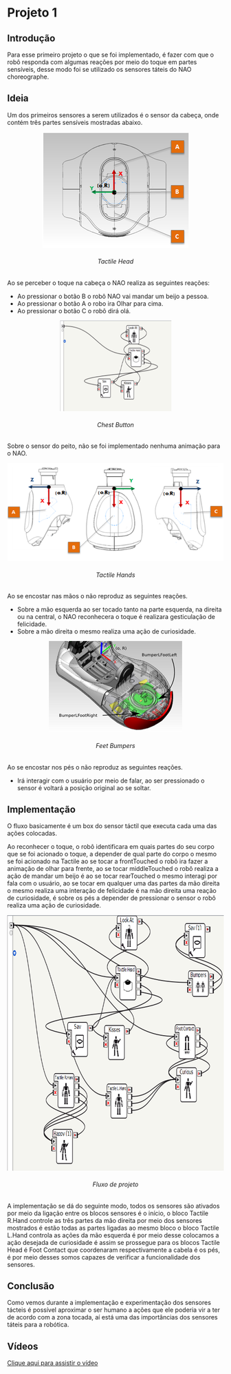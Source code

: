 # Projeto 1

## Introdução

Para esse primeiro projeto o que se foi implementado, é fazer com que o robô responda com algumas reações por meio do toque em partes sensíveis, desse modo foi se utilizado os sensores táteis do NAO choreographe.

## Ideia
Um dos primeiros sensores a serem utilizados é o sensor da cabeça, onde contém três partes sensíveis mostradas abaixo.

<p align="center">
  <img width="340" height="269" src= img1.png title="tactile head">
  <h6 align="center">Tactile Head</h6>
</p>

Ao se perceber o toque na cabeça o NAO realiza as seguintes reações:

* Ao pressionar o botão B o robô NAO vai mandar um beijo a pessoa.
* Ao pressionar o botão A o robo ira Olhar para cima.
* Ao pressionar o botão C o robô dirá olá.

<p align="center">
  <img width="259" height="210" src= img2.png title="tactile head">
  <h6 align="center">Chest Button</h6>
</p>

Sobre o sensor do peito, não se foi implementado nenhuma animação para o NAO.

<p align="center">
  <img width="581" height="228" src= img3.png title="tactile head">
  <h6 align="center">Tactile Hands</h6>
</p>

Ao se encostar nas mãos o não reproduz as seguintes reações.
* Sobre a mão esquerda ao ser tocado tanto na parte esquerda, na direita ou na central, o NAO reconhecera o toque é realizara gesticulação de felicidade.
* Sobre a mão direita o mesmo realiza uma ação de curiosidade.

<p align="center">
  <img width="310" height="211" src= img4.png title="tactile head">
  <h6 align="center">Feet Bumpers</h6>
</p>

Ao se encostar nos pés o não reproduz as seguintes reações.
* Irá interagir com o usuário por meio de falar, ao ser pressionado o sensor é voltará a posição original ao se soltar.

## Implementação
O fluxo basicamente é um box do sensor táctil que executa cada uma das ações colocadas.

Ao reconhecer o toque, o robô identificara em quais partes do seu corpo que se foi acionado o toque, a depender de qual parte do corpo o mesmo se foi acionado na Tactile ao se tocar a frontTouched o robô ira fazer a animação de olhar para frente, ao se tocar middleTouched o robô realiza a ação de mandar um beijo é ao se tocar rearTouched o mesmo interagi por fala com o usuário, ao se tocar em qualquer uma das partes da mão direita o mesmo realiza uma interação de felicidade é na mão direita uma reação de curiosidade, é sobre os pés a depender de pressionar o sensor o robô realiza uma ação de curiosidade.

<p align="center">
  <img width="802" height=593" src= img5.png title="Flow">
  <h6 align="center">Fluxo de projeto</h6>
</p>

A implementação se dá do seguinte modo, todos os sensores são ativados por meio da ligação entre os blocos sensores é o início, o bloco Tactile R.Hand controle as três partes da mão direita por meio dos sensores mostrados é estão todas as partes ligadas ao mesmo bloco o bloco Tactile L.Hand controla as ações da mão esquerda é por meio desse colocamos a ação desejada de curiosidade é assim se prossegue para os blocos Tactile Head é Foot Contact que coordenaram respectivamente a cabela é os pés, é por meio desses somos capazes de verificar a funcionalidade dos sensores.

## Conclusão 
Como vemos durante a implementação e experimentação dos sensores tácteis é possível aproximar o ser humano a ações que ele poderia vir a ter de acordo com a zona tocada, aí está uma das importâncias dos sensores táteis para a robótica.

## Vídeos
[Clique aqui para assistir o vídeo](https://www.youtube.com/)
